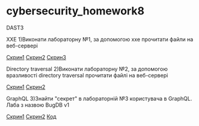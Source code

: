 # cybersecurity_homework8
DAST3


XXE
1)Виконати лабораторну №1, за допомогою xxe прочитати файли на веб-сервері

<a href="https://github.com/redbersdev/cybersecurity_homework8/blob/main/photo_2023-07-03_15-41-35.jpg">Скрин1</a>
<a href="https://github.com/redbersdev/cybersecurity_homework8/blob/main/photo_2023-07-03_15-41-35.jpg">Скрин2</a>
<a href="https://github.com/redbersdev/cybersecurity_homework8/blob/main/photo_2023-07-03_15-41-35.jpg">Скрин3</a>

Directory traversal
2)Виконати лабораторну №2, за допомогою вразливості directory traversal прочитати файлі на веб-сервері

<a href="https://github.com/redbersdev/cybersecurity_homework8/blob/main/photo_2023-07-03_15-41-41.jpg">Скрин1</a>
<a href="https://github.com/redbersdev/cybersecurity_homework8/blob/main/photo_2023-07-03_15-41-29.jpg">Скрин2</a> 

GraphQL
3)Знайти "секрет" в лабораторній №3 користувача в GraphQL. Лаба з назвою BugDB v1

<a href="https://github.com/redbersdev/cybersecurity_homework8/blob/main/image_2023-07-03_07-59-12.png">Скрин1</a>
<a href="https://github.com/redbersdev/cybersecurity_homework8/blob/main/photo_2023-07-03_15-41-23.jpg">Скрин2</a>
<a href="https://github.com/redbersdev/cybersecurity_homework8/blob/main/key_GraphQl">Код</a> 




